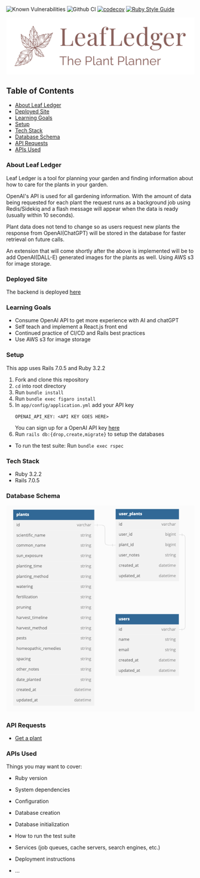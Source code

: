 ![Known Vulnerabilities](https://snyk.io/test/github/this-is-joeking/leaf-ledger-be/badge.svg)
![Github CI](https://github.com/this-is-joeking/leaf-ledger-be/actions/workflows/rubyonrails.yml/badge.svg)
[![codecov](https://codecov.io/gh/this-is-joeking/leaf-ledger-be/branch/main/graph/badge.svg?token=wNdmzeSeJZ)](https://codecov.io/gh/this-is-joeking/leaf-ledger-be)
[![Ruby Style Guide](https://img.shields.io/badge/code_style-rubocop-brightgreen.svg)](https://github.com/rubocop/rubocop)

![Leaf Ledger logo](/app/assets/images/logos/logo-transparent-png.png)

## Table of Contents
- [About Leaf Ledger](#about-leaf-ledger)
- [Deployed Site](#deployed-site)
- [Learning Goals](#learning-goals)
- [Setup](#setup)
- [Tech Stack](#tech-stack)
- [Database Schema](#database-schema)
- [API Requests](#api-requests)
- [APIs Used](#apis-used)



### About Leaf Ledger
Leaf Ledger is a tool for planning your garden and finding information about how to care for the plants in your garden. 

OpenAI's API is used for all gardening information. With the amount of data being requested for each plant the request runs as a background job using Redis/Sidekiq and a flash message will appear when the data is ready (usually within 10 seconds). 

Plant data does not tend to change so as users request new plants the response from OpenAI(ChatGPT) will be stored in the database for faster retrieval on future calls.

An extension that will come shortly after the above is implemented will be to add OpenAI(DALL-E) generated images for the plants as well. Using AWS s3 for image storage.

### Deployed Site
The backend is deployed [here](https://leaf-ledger-be.herokuapp.com/)

### Learning Goals
- Consume OpenAI API to get more experience with AI and chatGPT
- Self teach and implement a React.js front end
- Continued practice of CI/CD and Rails best practices
- Use AWS s3 for image storage

### Setup
This app uses Rails 7.0.5 and Ruby 3.2.2

1. Fork and clone this repository
1. `cd` into root directory
1. Run `bundle install`
1. Run `bundle exec figaro install`
1. In `app/config/application.yml` add your API key
    ```
    OPENAI_API_KEY: <API KEY GOES HERE>
    ```
      You can sign up for a OpenAI API key [here](https://platform.openai.com/account/api-keys)
1. Run `rails db:{drop,create,migrate}` to setup the databases
- To run the test suite: Run `bundle exec rspec`
### Tech Stack
- Ruby 3.2.2
- Rails 7.0.5

### Database Schema
![datbase diagram](/app/assets/images/db-diagram.png)

### API Requests
- [Get a plant](/docs/api_requests/plant_show.md)
### APIs Used

Things you may want to cover:

* Ruby version

* System dependencies

* Configuration

* Database creation

* Database initialization

* How to run the test suite

* Services (job queues, cache servers, search engines, etc.)

* Deployment instructions

* ...
